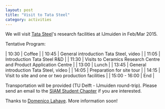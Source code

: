 ```yaml
---
layout: post
title: "Visit to Tata Steel"
category: activities
---
```

We will visit [Tata Steel]'s research facilities at IJmuiden in Feb/Mar 2015.

Tentative Program:

| 10:30 | Coffee |
| 10:45 | General introduction Tata Steel, video |
| 11:05 | Introduction Tata Steel R&D |
| 11:30 | Visits to Ceramics Research Centre and Product Application Centre |
| 13:00 | Lunch |
| 13:45 | General introduction Tata Steel, video |
| 14:05 | Preparation for site tour |
| 14:15 | Visit to site and one or two production facilities |
| 15:00 - 16:00 | End |

Transportation will be provided (TU Delft - IJmuiden round-trip). Please send an email to the [SIAM Student Chapter][mail sscdelft]
if you are interested.

Thanks to [Domenico Lahaye]. More information soon!

[mail sscdelft]: mailto:SIAMSC-EWI@tudelft.nl
[Tata Steel]: http://www.tatasteel.nl
[Domenico Lahaye]: http://ta.twi.tudelft.nl/nw/users/domenico/index.html